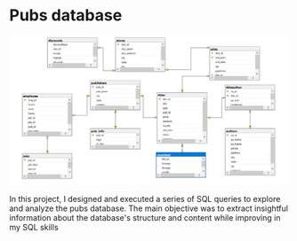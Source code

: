 # Pubs database

![pubs_diagram](./pubs_diagram.PNG)

In this project, I designed and executed a series of SQL queries to explore and analyze the pubs database. The main objective was to extract insightful information about the database's structure and content while improving in my SQL skills
